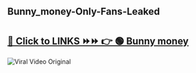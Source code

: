 
 ## Bunny_money-Only-Fans-Leaked

# <h2><a href="https://clipsfans.com/Bunny_money&ref=git">🔗 Click to LINKS ⏩⏩ 👉 🟢 Bunny money </a></h2>

<a href="https://clipsfans.com/Bunny_money&ref=git" rel="nofollow" data-target="animated-image.originalLink"><img src="https://i.ibb.co.com/xMMVF88/686577567.gif" alt="Viral Video Original" style="max-width: 100%; display: inline-block;" data-target="animated-image.originalImage"></a>
